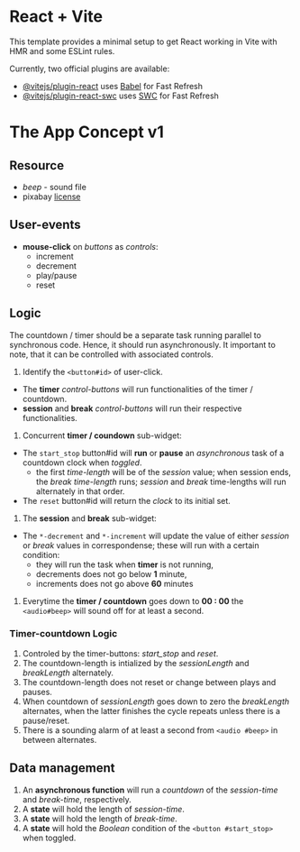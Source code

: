 # React + Vite

This template provides a minimal setup to get React working in Vite with HMR and some ESLint rules.

Currently, two official plugins are available:

- [@vitejs/plugin-react](https://github.com/vitejs/vite-plugin-react/blob/main/packages/plugin-react/README.md) uses [Babel](https://babeljs.io/) for Fast Refresh
- [@vitejs/plugin-react-swc](https://github.com/vitejs/vite-plugin-react-swc) uses [SWC](https://swc.rs/) for Fast Refresh





# The App Concept v1

## Resource
- *beep* - sound file
- pixabay [license](https://pixabay.com/service/license-summary/)

## User-events
- **mouse-click** on *buttons* as *controls*: 
  - increment
  - decrement
  - play/pause
  - reset

## Logic
The countdown / timer should be a separate task running parallel to synchronous code. Hence, it should run asynchronously. It important to note, that it can be controlled with associated controls.
1. Identify the `<button#id>` of user-click.
  - The **timer** *control-buttons* will run functionalities of the timer / countdown.
  - **session** and **break** *control-buttons* will run their respective functionalities.
1. Concurrent **timer / coundown** sub-widget:
  - The `start_stop` button#id will **run** or **pause** an *asynchronous* task of a countdown clock when *toggled*.
    - the first *time-length* will be of the *session* value; when session ends, the *break* *time-length* runs; *session* and *break* time-lengths will run alternately in that order.
  - The `reset` button#id will return the *clock* to its initial set.
1. The **session** and **break** sub-widget:
  - The `*-decrement` and `*-increment` will update the value of either *session* or *break* values in correspondense; these will run with a certain condition:
    - they will run the task when **timer** is not running,
    - decrements does not go below **1** minute,
    - increments does not go above **60** minutes
1. Everytime the **timer / countdown** goes down to **00 : 00** the `<audio#beep>` will sound off for at least a second.

  ### Timer-countdown Logic
  1. Controled by the timer-buttons: *start_stop* and *reset*.
  1. The countdown-length is intialized by the *sessionLength* and *breakLength* alternately.
  1. The countdown-length does not reset or change between plays and pauses.
  1. When countdown of *sessionLength* goes down to zero the *breakLength* alternates, when the latter finishes the cycle repeats unless there is a pause/reset.
  1. There is a sounding alarm of at least a second from `<audio #beep>` in between alternates.




## Data management
1. An **asynchronous function** will run a *countdown* of the *session-time* and *break-time*, respectively.
1. A **state** will hold the length of *session-time*.
1. A **state** will hold the length of *break-time*.
1. A **state** will hold the *Boolean* condition of the `<button #start_stop>` when toggled.


